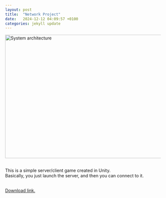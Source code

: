 ```yaml
---
layout: post
title:  "Network Project"
date:   2024-12-12 04:09:57 +0100
categories: jekyll update
---
```

<img src="/assets/network thumbnail.png" alt="System architecture" style = "width:750px;height:400px;"><br><br>

This is a simple server/client game created in Unity.<br>
Basically,  you just launch the server, and then you can connect to it.<br><br>

<a href="https://manblast.itch.io/network-project">Download link.</a>